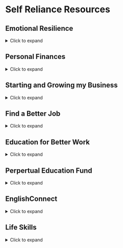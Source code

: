 # Self Reliance Resources

## Emotional Resilience

<details>
  <summary>Click to expand</summary>
  This is the content that will be hidden until expanded.
  You can include any Markdown content here, like lists, code blocks, or paragraphs.
</details>

## Personal Finances

<details>
  <summary>Click to expand</summary>
  This is the content that will be hidden until expanded.
  You can include any Markdown content here, like lists, code blocks, or paragraphs.
</details>

## Starting and Growing my Business

<details>
  <summary>Click to expand</summary>
  This is the content that will be hidden until expanded.
  You can include any Markdown content here, like lists, code blocks, or paragraphs.
</details>

## Find a Better Job

<details>
  <summary>Click to expand</summary>
  This is the content that will be hidden until expanded.
  You can include any Markdown content here, like lists, code blocks, or paragraphs.
</details>

## Education for Better Work

<details>
  <summary>Click to expand</summary>
  This is the content that will be hidden until expanded.
  You can include any Markdown content here, like lists, code blocks, or paragraphs.
</details>

## Perpertual Education Fund

<details>
  <summary>Click to expand</summary>
  This is the content that will be hidden until expanded.
  You can include any Markdown content here, like lists, code blocks, or paragraphs.
</details>

## EnglishConnect

<details>
  <summary>Click to expand</summary>
  This is the content that will be hidden until expanded.
  You can include any Markdown content here, like lists, code blocks, or paragraphs.
</details>

## Life Skills

<details>
  <summary>Click to expand</summary>
  This is the content that will be hidden until expanded.
  You can include any Markdown content here, like lists, code blocks, or paragraphs.
</details>
